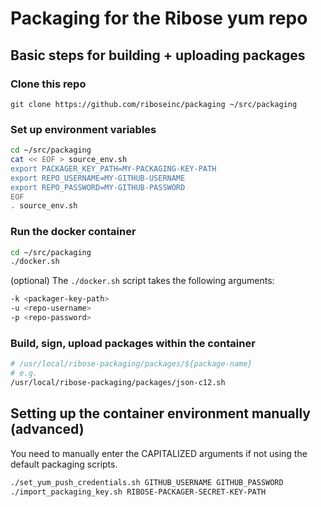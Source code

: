 # Packaging for the Ribose yum repo

## Basic steps for building + uploading packages

### Clone this repo

`git clone https://github.com/riboseinc/packaging ~/src/packaging`

### Set up environment variables

```sh
cd ~/src/packaging
cat << EOF > source_env.sh
export PACKAGER_KEY_PATH=MY-PACKAGING-KEY-PATH
export REPO_USERNAME=MY-GITHUB-USERNAME
export REPO_PASSWORD=MY-GITHUB-PASSWORD
EOF
. source_env.sh
```

### Run the docker container

``` sh
cd ~/src/packaging
./docker.sh
```

(optional) The `./docker.sh` script takes the following arguments:

``` sh
-k <packager-key-path>
-u <repo-username>
-p <repo-password>
```

### Build, sign, upload packages within the container

``` sh
# /usr/local/ribose-packaging/packages/${package-name}
# e.g.
/usr/local/ribose-packaging/packages/json-c12.sh
```


## Setting up the container environment manually (advanced)

You need to manually enter the CAPITALIZED arguments if not using the
default packaging scripts.

``` sh
./set_yum_push_credentials.sh GITHUB_USERNAME GITHUB_PASSWORD
./import_packaging_key.sh RIBOSE-PACKAGER-SECRET-KEY-PATH
```

